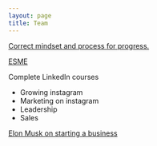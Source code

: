 ```yaml
---
layout: page
title: Team
---
```


[Correct mindset and process for progress.](https://medium.com/better-marketing/10-skills-to-becoming-a-millionaire-in-5-years-or-less-e16b8b20500c)

[ESME](https://humanparts.medium.com/the-last-essay-e8ad0b0aa921)

Complete LinkedIn courses
* Growing instagram
* Marketing on instagram
* Leadership
* Sales


[Elon Musk on starting a business](https://www.youtube.com/watch?v=ARoGZIN5oC4)
